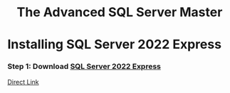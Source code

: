 <h1 align="center">The Advanced SQL Server Master</h1>

# Installing SQL Server 2022 Express
### Step 1: Download [SQL Server 2022 Express](https://www.microsoft.com/en-ie/sql-server/sql-server-downloads)
[Direct Link](https://go.microsoft.com/fwlink/p/?linkid=2216019&clcid=0x1809&culture=en-ie&country=ie)